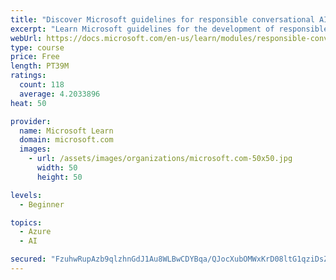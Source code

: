 ```yaml
---
title: "Discover Microsoft guidelines for responsible conversational AI development"
excerpt: "Learn Microsoft guidelines for the development of responsible conversational AI, such as chat bots and voice-controlled systems."
webUrl: https://docs.microsoft.com/en-us/learn/modules/responsible-conversational-ai/
type: course
price: Free
length: PT39M
ratings:
  count: 118
  average: 4.2033896
heat: 50

provider:
  name: Microsoft Learn
  domain: microsoft.com
  images:
    - url: /assets/images/organizations/microsoft.com-50x50.jpg
      width: 50
      height: 50

levels:
  - Beginner

topics:
  - Azure
  - AI

secured: "FzuhwRupAzb9qlzhnGdJ1Au8WLBwCDYBqa/QJocXubOMWxKrD08ltG1qziDsZ15ah/TnthS428+71fjxmPQIItnh3JKKUvsxnB6MXL+A0tgaEx1UcAPgka+i3TD8ekMkceeL+fM0W71O6q46C/qQhBzX+nNT840tp9wxBIzTF++nI/25pEYWxqhSufafDHLjhjmqC0jL0FV1eGC+HOlEHxQ/R3fPF1yuqmYY7whkn1w/UxCW8Z8oLQ5xy+zT664KD3eqNm1nD8nNpZWhti0MmQjZjY+X4Cn69aKfOK3LEv2jKMW2TvcjO/bIquqRY6KorqFAjaj5wAM/18K6kQNrIkL3+/x7bDAdm52b2EvKRqz7vVuoCXVQI2rfestcggpuYOImsnaUe7+GB7TP1tKjMPJ+XrEyAsfwOdbk6pPZm/0=;UApdcvl4Ar/v1+HpG0SErg=="
---
```


